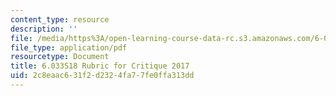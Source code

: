 ```yaml
---
content_type: resource
description: ''
file: /media/https%3A/open-learning-course-data-rc.s3.amazonaws.com/6-033-computer-system-engineering-spring-2018/2c8eaac631f2d2324fa77fe0ffa313dd_MIT6_033S18_Crit2Rubric.pdf
file_type: application/pdf
resourcetype: Document
title: 6.033S18 Rubric for Critique 2017
uid: 2c8eaac6-31f2-d232-4fa7-7fe0ffa313dd
---
```

